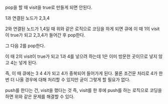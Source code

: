 pop을 할 때 visit을 true로 만들게 되면 안된다. 

1과 연결된 노드가 2,3,4 

2와 연결된 노드가 1,4일 때 위와 같은 로직으로 코딩을 하게 되면 큐에 이 때 1의 visit이 true가 되고 2,3,4가 들어간 후 pop한다.

그 다음 2를 pop한다. 

이 때 2의 visit이 true가 되고 1과 4를 넣으려 하는데 1은 이미 방문한 곳이므로 넣지 않고 4는 넣게 된다. 

즉, 이 때 큐에는 3 4 4가 되고 4가 중복되어 들어가게 된다. 물론 조건문 처리로 4가 한번 더 나올 경우에 대해 처리할 수 있지만 굳이 그렇게 할 필요가 없다.

push를 한다는 건, visit을 했다는 것 즉, visit를 한 후에 push를 하는 로직으로 코딩을 하면 위와 같은 문제를 해결할 수 있다.
